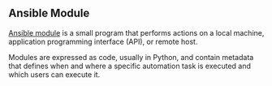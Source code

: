 ## Ansible Module

[Ansible module](https://www.redhat.com/en/topics/automation/what-is-an-ansible-module) is a small program that performs actions on a local machine, application programming interface (API), or remote host.

Modules are expressed as code, usually in Python, and contain metadata that defines when and where a specific automation task is executed and which users can execute it.




